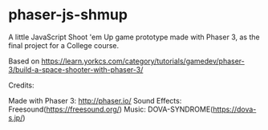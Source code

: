 # phaser-js-shmup
 A little JavaScript Shoot 'em Up game prototype made with Phaser 3, as the final project for a College course.
 
 Based on https://learn.yorkcs.com/category/tutorials/gamedev/phaser-3/build-a-space-shooter-with-phaser-3/
 
 Credits:

 Made with Phaser 3: http://phaser.io/
 Sound Effects: Freesound(https://freesound.org/)
 Music: DOVA-SYNDROME(https://dova-s.jp/)
 
 

